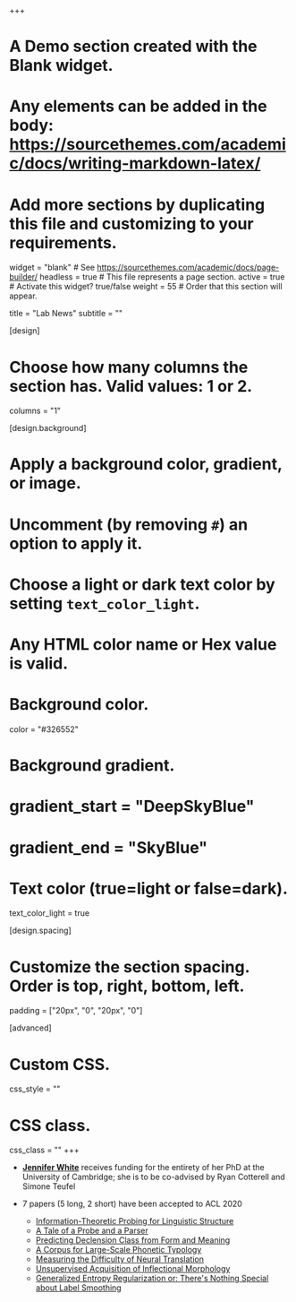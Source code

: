 +++
# A Demo section created with the Blank widget.
# Any elements can be added in the body: https://sourcethemes.com/academic/docs/writing-markdown-latex/
# Add more sections by duplicating this file and customizing to your requirements.

widget = "blank"  # See https://sourcethemes.com/academic/docs/page-builder/
headless = true  # This file represents a page section.
active = true  # Activate this widget? true/false
weight = 55  # Order that this section will appear.

title = "Lab News"
subtitle = ""

[design]
  # Choose how many columns the section has. Valid values: 1 or 2.
  columns = "1"

[design.background]
  # Apply a background color, gradient, or image.
  #   Uncomment (by removing `#`) an option to apply it.
  #   Choose a light or dark text color by setting `text_color_light`.
  #   Any HTML color name or Hex value is valid.

  # Background color.
  color = "#326552"
  
  # Background gradient.
  # gradient_start = "DeepSkyBlue"
  # gradient_end = "SkyBlue"
  

  # Text color (true=light or false=dark).
  text_color_light = true

[design.spacing]
  # Customize the section spacing. Order is top, right, bottom, left.
  padding = ["20px", "0", "20px", "0"]

[advanced]
 # Custom CSS. 
 css_style = ""
 
 # CSS class.
 css_class = ""
+++

* **[Jennifer White](authors/jen/)** receives funding for the entirety of her PhD at the University of Cambridge; she is to be co-advised by Ryan Cotterell and Simone Teufel

* 7 papers (5 long, 2 short) have been accepted to ACL 2020
  - [Information-Theoretic Probing for Linguistic Structure](publication/pimentelal-acl-20/)
  - [A Tale of a Probe and a Parser](publication/hall-maudslayal-acl-20/)
  - [Predicting Declension Class from Form and Meaning](publication/williamsal-acl-20/)
  - [A Corpus for Large-Scale Phonetic Typology](publication/saleskyal-acl-20/)
  - [Measuring the Difficulty of Neural Translation](publication/bugliarelloal-acl-20/)
  - [Unsupervised Acquisition of Inflectional Morphology](publication/erdmannal-acl-20/)
  - [Generalized Entropy Regularization or: There's Nothing Special about Label Smoothing](publication/meisteral-acl-20/)


